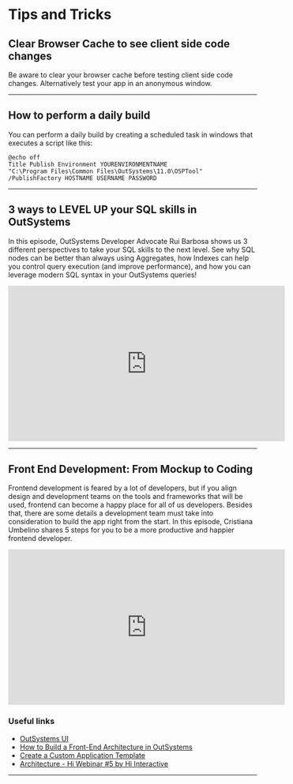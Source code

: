 # Tips and Tricks

## Clear Browser Cache to see client side code changes

Be aware to clear your browser cache before testing client side code changes. Alternatively test your app in an anonymous window.

---

## How to perform a daily build

You can perform a daily build by creating a scheduled task in windows that executes a script like this:

```
@echo off
Title Publish Environment YOURENVIRONMENTNAME
"C:\Program Files\Common Files\OutSystems\11.0\OSPTool" /PublishFactory HOSTNAME USERNAME PASSWORD
```

---

## 3 ways to LEVEL UP your SQL skills in OutSystems

In this episode, OutSystems Developer Advocate Rui Barbosa shows us 3 different perspectives to take your SQL skills to the next level. See why SQL nodes can be better than always using Aggregates, how Indexes can help you control query execution (and improve performance), and how you can leverage modern SQL syntax in your OutSystems queries!

<iframe width="560" height="315" src="https://www.youtube.com/embed/OZ76-_7UpEY" title="YouTube video player" frameborder="0" allow="accelerometer; autoplay; clipboard-write; encrypted-media; gyroscope; picture-in-picture" allowfullscreen></iframe>

---

## Front End Development: From Mockup to Coding

Frontend development is feared by a lot of developers, but if you align design and development teams on the tools and frameworks that will be used, frontend can become a happy place for all of us developers.
Besides that, there are some details a development team must take into consideration to build the app right from the start.
In this episode, Cristiana Umbelino shares 5 steps for you to be a more productive and happier frontend developer.

<iframe width="560" height="315" src="https://www.youtube.com/embed/2DmJ4DVNjcc" title="YouTube video player" frameborder="0" allow="accelerometer; autoplay; clipboard-write; encrypted-media; gyroscope; picture-in-picture" allowfullscreen></iframe>

### Useful links

* [OutSystems UI](https://www.outsystems.com/outsystemsuiwebsite/)
* [How to Build a Front-End Architecture in OutSystems](https://success.outsystems.com/Documentation/How-to_Guides/Front-End/How_to_Build_a_Front-End_Architecture_in_OutSystems)
* [Create a Custom Application Template](https://success.outsystems.com/Documentation/11/Developing_an_Application/Design_UI/Reuse_UI/Create_a_Custom_Application_Template)
* [Architecture - Hi Webinar #5 by Hi Interactive](https://youtu.be/Lvs1-0FiNSk)

---
